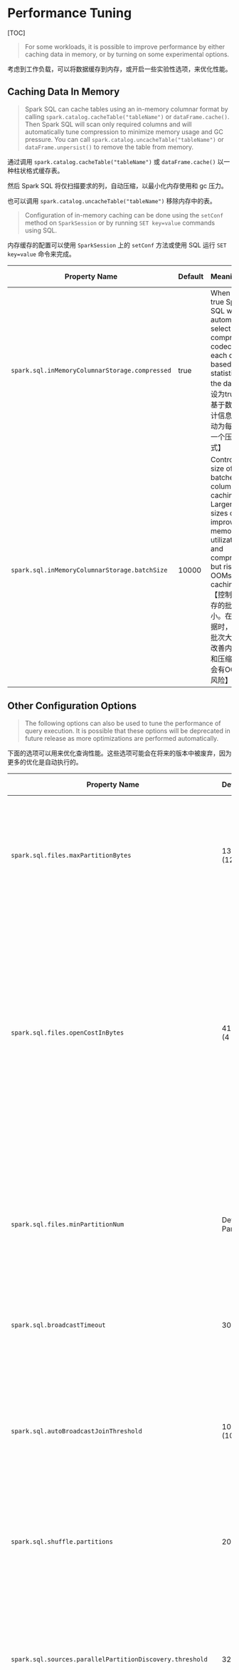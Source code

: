 # Performance Tuning

[TOC]

> For some workloads, it is possible to improve performance by either caching data in memory, or by turning on some experimental options.

考虑到工作负载，可以将数据缓存到内存，或开启一些实验性选项，来优化性能。

## Caching Data In Memory

> Spark SQL can cache tables using an in-memory columnar format by calling `spark.catalog.cacheTable("tableName")` or `dataFrame.cache()`. Then Spark SQL will scan only required columns and will automatically tune compression to minimize memory usage and GC pressure. You can call `spark.catalog.uncacheTable("tableName")` or `dataFrame.unpersist()` to remove the table from memory.

通过调用 `spark.catalog.cacheTable("tableName")` 或 `dataFrame.cache()` 以一种柱状格式缓存表。

然后 Spark SQL 将仅扫描要求的列，自动压缩，以最小化内存使用和 gc 压力。

也可以调用 `spark.catalog.uncacheTable("tableName")` 移除内存中的表。

> Configuration of in-memory caching can be done using the `setConf` method on `SparkSession` or by running `SET key=value` commands using SQL.

内存缓存的配置可以使用 `SparkSession` 上的 `setConf` 方法或使用 SQL 运行 `SET key=value` 命令来完成。

Property Name | Default | Meaning | Since Version
---|:---|:---|:---
`spark.sql.inMemoryColumnarStorage.compressed` | true | When set to true Spark SQL will automatically select a compression codec for each column based on statistics of the data.【当设为true时，基于数据的统计信息，会自动为每列选择一个压缩格式】 | 1.0.1
`spark.sql.inMemoryColumnarStorage.batchSize` | 10000 | Controls the size of batches for columnar caching. Larger batch sizes can improve memory utilization and compression, but risk OOMs when caching data.【控制着列缓存的批次大小。在缓存数据时，更大的批次大小可以改善内存利用和压缩，但是会有OOM的风险】 | 1.1.1

## Other Configuration Options

> The following options can also be used to tune the performance of query execution. It is possible that these options will be deprecated in future release as more optimizations are performed automatically.

下面的选项可以用来优化查询性能。这些选项可能会在将来的版本中被废弃，因为更多的优化是自动执行的。


Property Name | Default | Meaning | Since Version
---|:---|:---|:---
`spark.sql.files.maxPartitionBytes`	| 134217728 (128 MB) | The maximum number of bytes to pack into a single partition when reading files. This configuration is effective only when using file-based sources such as Parquet, JSON and ORC.【读取文件时，打包进一个分区的数据的最大字节数。这个配置仅对基于文件的源有效，如Parquet, JSON and ORC（一个分区的最大大小）】 | 2.0.0
`spark.sql.files.openCostInBytes` | 4194304 (4 MB) | The estimated cost to open a file, measured by the number of bytes could be scanned in the same time. This is used when putting multiple files into a partition. It is better to over-estimated, then the partitions with small files will be faster than partitions with bigger files (which is scheduled first). This configuration is effective only when using file-based sources such as Parquet, JSON and ORC.【打开一个文件的估计代价(字节)。当把多个文件放入一个分区时是有用的。最好是往高了估算，因为具有小文件的分区会比具有大文件的分区快(大文件首先要被调度)。这个配置仅对基于文件的源有效，如Parquet, JSON and ORC （打开一个文件占用的内存大小）】 | 2.0.0
`spark.sql.files.minPartitionNum` | Default Parallelism | The suggested (not guaranteed) minimum number of split file partitions. If not set, the default value is `spark.default.parallelism`. This configuration is effective only when using file-based sources such as Parquet, JSON and ORC.【建议的（但不保证）最小文件分区数量。如果不设置，默认是`spark.default.parallelism`。这个配置仅对基于文件的源有效，如Parquet, JSON and ORC 】 | 3.1.0
`spark.sql.broadcastTimeout` | 300	| Timeout in seconds for the broadcast wait time in broadcast joins 【在广播连接中，广播的等待时间的超时时长（秒）】 | 1.3.0
`spark.sql.autoBroadcastJoinThreshold` | 10485760 (10 MB) | Configures the maximum size in bytes for a table that will be broadcast to all worker nodes when performing a join. By setting this value to -1 broadcasting can be disabled. Note that currently statistics are only supported for Hive Metastore tables where the command `ANALYZE TABLE <tableName> COMPUTE STATISTICS noscan` has been run.【当执行join时，广播给所有工作节点的表的最大字节数。设为-1表示禁用广播。（广播join的表阈值）】 	| 1.1.0
`spark.sql.shuffle.partitions` | 200 | Configures the number of partitions to use when shuffling data for joins or aggregations.【对于join或聚合操作，进行shuffle 时，使用的分区数】 | 1.1.0
`spark.sql.sources.parallelPartitionDiscovery.threshold` | 32 | Configures the threshold to enable parallel listing for job input paths. If the number of input paths is larger than this threshold, Spark will list the files by using Spark distributed job. Otherwise, it will fallback to sequential listing. This configuration is only effective when using file-based data sources such as Parquet, ORC and JSON.【对于作业输入路径，启用并行列表的阈值。如果输入路径的数量大于这个阈值，spark将使用分布式作业列出所有文件。否则，回滚到顺序列表。（并行读取数据的阈值）】 | 1.5.0
`spark.sql.sources.parallelPartitionDiscovery.parallelism` | 10000 | Configures the maximum listing parallelism for job input paths. In case the number of input paths is larger than this value, it will be throttled down to use this value. Same as above, this configuration is only effective when using file-based data sources such as Parquet, ORC and JSON. 【对于作业输入路径，最大的列表并行度。输入路径的数量大于这个值时，使用这个值就会成为瓶颈。（并行读取数据的并行度）】 | 2.1.1

## Join Strategy Hints for SQL Queries

> The join strategy hints, namely `BROADCAST`, `MERGE`, `SHUFFLE_HASH` and `SHUFFLE_REPLICATE_NL`, instruct Spark to use the hinted strategy on each specified relation when joining them with another relation. For example, when the `BROADCAST` hint is used on table ‘t1’, broadcast join (either broadcast hash join or broadcast nested loop join depending on whether there is any equi-join key) with ‘t1’ as the build side will be prioritized by Spark even if the size of table ‘t1’ suggested by the statistics is above the configuration `spark.sql.autoBroadcastJoinThreshold`.

join 策略提示(`BROADCAST`, `MERGE`, `SHUFFLE_HASH` and `SHUFFLE_REPLICATE_NL`)指示着 Spark 在将每个指定的关系与另一个关系 join 时，对它们使用提示策略。

例如，当在表 t1 上使用 `BROADCAST` 提示时，和作为构建端的 t1 表的广播 join(是广播哈希join还是广播嵌套循环join取决于是否存在等值连接key) 将被 spark 优先处理，即使 t1 表的大小大于属性 `spark.sql.autoBroadcastJoinThreshold`.

> When different join strategy hints are specified on both sides of a join, Spark prioritizes the `BROADCAST` hint over the `MERGE` hint over the `SHUFFLE_HASH` hint over the `SHUFFLE_REPLICATE_NL` hint. When both sides are specified with the `BROADCAST` hint or the `SHUFFLE_HASH` hint, Spark will pick the build side based on the join type and the sizes of the relations.

当在 join 的两端指定不同的 join 策略提示时，Spark 的 join 策略提示的优先级是: `BROADCAST > MERGE > SHUFFLE_HASH > SHUFFLE_REPLICATE_NL`.

如果两端同时指定的是 `BROADCAST` 提示或 `SHUFFLE_HASH` 提示, spark 将基于 join 类型和关系的大小，选择构建端。

> Note that there is no guarantee that Spark will choose the join strategy specified in the hint since a specific strategy may not support all join types.

注意，不能保证 Spark 会选择提示中指定的 join 策略，因为指定的策略可能不支持所有的 join 类型。

```scala
spark.table("src").join(spark.table("records").hint("broadcast"), "key").show()
```

```java
spark.table("src").join(spark.table("records").hint("broadcast"), "key").show();
```

```python
spark.table("src").join(spark.table("records").hint("broadcast"), "key").show()
```

```r
src <- sql("SELECT * FROM src")
records <- sql("SELECT * FROM records")
head(join(src, hint(records, "broadcast"), src$key == records$key))
```

```sql
-- We accept BROADCAST, BROADCASTJOIN and MAPJOIN for broadcast hint
SELECT /*+ BROADCAST(r) */ * FROM records r JOIN src s ON r.key = s.key
```

> For more details please refer to the documentation of [Join Hints](https://spark.apache.org/docs/3.3.2/sql-ref-syntax-qry-select-hints.html#join-hints).

## Coalesce Hints for SQL Queries

> Coalesce hints allows the Spark SQL users to control the number of output files just like the `coalesce`, `repartition` and `repartitionByRange` in Dataset API, they can be used for performance tuning and reducing the number of output files. The “COALESCE” hint only has a partition number as a parameter. The “REPARTITION” hint has a partition number, columns, or both/neither of them as parameters. The “REPARTITION_BY_RANGE” hint must have column names and a partition number is optional. The “REBALANCE” hint has an initial partition number, columns, or both/neither of them as parameters.

Coalesce 提示可以控制输出文件的数量，就像 Dataset API 中的 `coalesce`、`repartition` 和 `repartitionByRange`，可以用于性能调优和减少输出文件的数量。

- `COALESCE` 只接受 分区数 作为参数
- `REPARTITION` 接收 分区数、列、或同时都有这两项 作为参数
- `REPARTITION_BY_RANGE` 必须有 列名作为参数。分区数参数可选
- `REBALANCE` 有一个初始的分区数、列或同时都有这两项 作为参数

```sql
SELECT /*+ COALESCE(3) */ * FROM t
SELECT /*+ REPARTITION(3) */ * FROM t
SELECT /*+ REPARTITION(c) */ * FROM t
SELECT /*+ REPARTITION(3, c) */ * FROM t
SELECT /*+ REPARTITION */ * FROM t
SELECT /*+ REPARTITION_BY_RANGE(c) */ * FROM t
SELECT /*+ REPARTITION_BY_RANGE(3, c) */ * FROM t
SELECT /*+ REBALANCE */ * FROM t
SELECT /*+ REBALANCE(3) */ * FROM t
SELECT /*+ REBALANCE(c) */ * FROM t
SELECT /*+ REBALANCE(3, c) */ * FROM t
```

> For more details please refer to the documentation of [Partitioning Hints](https://spark.apache.org/docs/3.3.2/sql-ref-syntax-qry-select-hints.html#partitioning-hints).

## Adaptive Query Execution

> Adaptive Query Execution (AQE) is an optimization technique in Spark SQL that makes use of the runtime statistics to choose the most efficient query execution plan, which is enabled by default since Apache Spark 3.2.0. Spark SQL can turn on and off AQE by `spark.sql.adaptive.enabled` as an umbrella configuration. As of Spark 3.0, there are three major features in AQE: including coalescing post-shuffle partitions, converting sort-merge join to broadcast join, and skew join optimization.

Adaptive Query Execution(AQE) 是 Spark SQL 中的一种优化技术。

使用运行时统计信息，来选择最有效率的查询执行计划，从 Spark 3.2.0 开始，默认是关闭的。

通过 `spark.sql.adaptive.enabled` 参数控制开关。

Spark 3.0 中有三种 AOE 的主要特性：

- coalescing post-shuffle partitions
- converting sort-merge join to broadcast join
- skew join optimization

## Coalescing Post Shuffle Partitions

> This feature coalesces the post shuffle partitions based on the map output statistics when both `spark.sql.adaptive.enabled` and `spark.sql.adaptive.coalescePartitions.enabled` configurations are true. This feature simplifies the tuning of shuffle partition number when running queries. You do not need to set a proper shuffle partition number to fit your dataset. Spark can pick the proper shuffle partition number at runtime once you set a large enough initial number of shuffle partitions via `spark.sql.adaptive.coalescePartitions.initialPartitionNum` configuration.

当 `spark.sql.adaptive.enabled=true` 和 `spark.sql.adaptive.coalescePartitions.enabled=true` 时，基于 map 输出的统计信息，合并 post shuffle 的分区数。

这个特性简化了运行查询时的 shuffle 分区数的优化。

通过 `spark.sql.adaptive.coalescePartitions.initialPartitionNum` 属性，为 shuffle 分区数设置一个足够大的初始值，Spark 会在运行时选择一个合适的 shuffle 分区数。

Property Name | Default | Meaning | Since Version
---|:---|:---|:---
`spark.sql.adaptive.coalescePartitions.enabled`	| `true` | When `true` and `spark.sql.adaptive.enabled` is true, Spark will coalesce contiguous shuffle partitions according to the target size (specified by `spark.sql.adaptive.advisoryPartitionSizeInBytes`), to avoid too many small tasks. | 3.0.0
`spark.sql.adaptive.coalescePartitions.parallelismFirst` | `true` | When `true`, Spark ignores the target size specified by `spark.sql.adaptive.advisoryPartitionSizeInBytes` (default 64MB) when coalescing contiguous shuffle partitions, and only respect the minimum partition size specified by `spark.sql.adaptive.coalescePartitions.minPartitionSize` (default 1MB), to maximize the parallelism. This is to avoid performance regression when enabling adaptive query execution. It's recommended to set this config to false and respect the target size specified by `spark.sql.adaptive.advisoryPartitionSizeInBytes`.【为了最大化并行度，当为true时，且合并连续的shuffle分区时，spark忽略通过`spark.sql.adaptive.advisoryPartitionSizeInBytes`指定的目标大小，仅保证通过`spark.sql.adaptive.coalescePartitions.minPartitionSize`设置的最小分区大小。这就避免了当启用AQE时的性能降低。推荐将其设置为false,使用通过`spark.sql.adaptive.advisoryPartitionSizeInBytes`设置的目标大小。】	| 3.2.0
`spark.sql.adaptive.coalescePartitions.minPartitionSize` | 1MB | The minimum size of shuffle partitions after coalescing. Its value can be at most 20% of `spark.sql.adaptive.advisoryPartitionSizeInBytes`. This is useful when the target size is ignored during partition coalescing, which is the default case.	【合并分区后，shuffle分区的最小大小。它的值最大可以是`spark.sql.adaptive.advisoryPartitionSizeInBytes`的20%。在分区合并期间，当目标大小被忽略时是有用的，这也是默认情况】 | 3.2.0
`spark.sql.adaptive.coalescePartitions.initialPartitionNum` | (none) | The initial number of shuffle partitions before coalescing. If not set, it equals to `spark.sql.shuffle.partitions`. This configuration only has an effect when `spark.sql.adaptive.enabled` and `spark.sql.adaptive.coalescePartitions.enabled` are both enabled.【在合并分区前，初始shuffle分区的数量。如果不设置，就等于`spark.sql.shuffle.partitions`属性值。此配置仅在`spark.sql.adaptive.enabled`和`spark.sql.adaptive.coalescePartitions.enabled`同时启用时有效。】 | 3.0.0
`spark.sql.adaptive.advisoryPartitionSizeInBytes` | 64 MB | The advisory size in bytes of the shuffle partition during adaptive optimization (when `spark.sql.adaptive.enabled` is true). It takes effect when Spark coalesces small shuffle partitions or splits skewed shuffle partition.【启用AQE优化期间，shuffle 分区的建议大小(以字节为单位)。当Spark合并小的shuffle分区或拆分倾斜的shuffle分区时生效。】	| 3.0.0

## Converting sort-merge join to broadcast join

> AQE converts sort-merge join to broadcast hash join when the runtime statistics of any join side is smaller than the adaptive broadcast hash join threshold. This is not as efficient as planning a broadcast hash join in the first place, but it’s better than keep doing the sort-merge join, as we can save the sorting of both the join sides, and read shuffle files locally to save network traffic(if `spark.sql.adaptive.localShuffleReader.enabled` is true)

当 join 的任意一侧运行时统计信息小于自适应广播哈希 join 阈值时，AQE 将 sort-merge join 转换为广播哈希 join. 

这和一开始就设置广播哈希 join 相比，并不高效，但这比继续执行 sort-merge join 要好，因为我们可以保存 join 两边的顺序，并读取本地的 shuffle 文件，以节省网络流量(如果 `spark.sql.adaptive.localShuffleReader.enabled` 设为 true).


Property Name | Default | Meaning | Since Version
---|:---|:---|:---
`spark.sql.adaptive.autoBroadcastJoinThreshold`	| (none) | Configures the maximum size in bytes for a table that will be broadcast to all worker nodes when performing a join. By setting this value to -1 broadcasting can be disabled. The default value is same with `spark.sql.autoBroadcastJoinThreshold`. Note that, this config is used only in adaptive framework. 【在执行join时，配置一个表的大小阈值，超过这个阈值，这个表就被广播到所有worker节点。设为-1，表示禁用广播。】 | 3.2.0

## Converting sort-merge join to shuffled hash join

> AQE converts sort-merge join to shuffled hash join when all post shuffle partitions are smaller than a threshold, the max threshold can see the config `spark.sql.adaptive.maxShuffledHashJoinLocalMapThreshold`.

当所有的 post shuffle 分区数量小于 `spark.sql.adaptive.maxShuffledHashJoinLocalMapThreshold` 时, AQE 将 sort-merge join 转换为 shuffled 哈希 join

Property Name | Default | Meaning | Since Version
---|:---|:---|:---
`spark.sql.adaptive.maxShuffledHashJoinLocalMapThreshold` | 0 | Configures the maximum size in bytes per partition that can be allowed to build local hash map. If this value is not smaller than `spark.sql.adaptive.advisoryPartitionSizeInBytes` and all the partition size are not larger than this config, join selection prefer to use shuffled hash join instead of sort merge join regardless of the value of `spark.sql.join.preferSortMergeJoin`.	【配置每个分区的最大大小，这个分区能被允许构建本地hash map.如果这个值并不比`spark.sql.adaptive.advisoryPartitionSizeInBytes`小，且所有的分区大小并不比这个配置大，更倾向选择shuffled 哈希 join，而不是sort merge join，此时不会关注`spark.sql.join.preferSortMergeJoin`的值】 | 3.2.0

## Optimizing Skew Join

> Data skew can severely downgrade the performance of join queries. This feature dynamically handles skew in sort-merge join by splitting (and replicating if needed) skewed tasks into roughly evenly sized tasks. It takes effect when both `spark.sql.adaptive.enabled` and `spark.sql.adaptive.skewJoin.enabled` configurations are enabled.

数据倾斜会严重降低连接查询的性能。

该特性通过将倾斜任务拆分(并在需要时复制)为大小大致相同的任务，动态处理 sort-merge join 中的倾斜。

当 `sql.adaptive.enabled` 和 `spark.sql.adaptive.skewJoin` 启用时生效。

Property Name | Default | Meaning | Since Version
---|:---|:---|:---
`spark.sql.adaptive.skewJoin.enabled` | true | When true and `spark.sql.adaptive.enabled` is true, Spark dynamically handles skew in sort-merge join by splitting (and replicating if needed) skewed partitions. 【当设为true,且`spark.sql.adaptive.enabled`为true时，spark会动态处理sort-merge join中的倾斜，通过将倾斜任务拆分(并在需要时复制)】 | 3.0.0
`spark.sql.adaptive.skewJoin.skewedPartitionFactor`	| 5	 | A partition is considered as skewed if its size is larger than this factor multiplying the median partition size and also larger than `spark.sql.adaptive.skewJoin.skewedPartitionThresholdInBytes`. 【如果一个分区的大小大于这个因子乘以中间的分区大小，同时也大于`spark.sql.adaptive.skewJoin.skewedPartitionThresholdInBytes`值，那么就认为这个分区是倾斜的】| 3.0.0
`spark.sql.adaptive.skewJoin.skewedPartitionThresholdInBytes` | 256MB | A partition is considered as skewed if its size in bytes is larger than this threshold and also larger than `spark.sql.adaptive.skewJoin.skewedPartitionFactor` multiplying the median partition size. Ideally this config should be set larger than `spark.sql.adaptive.advisoryPartitionSizeInBytes`.	| 3.0.0